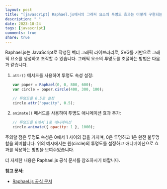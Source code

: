 ```yaml
---
layout: post
title: "[javascript] Raphael.js에서의 그래픽 요소의 투명도 효과는 어떻게 구현되는가?"
description: " "
date: 2023-10-24
tags: [javascript]
comments: true
share: true
---
```


Raphael.js는 JavaScript로 작성된 벡터 그래픽 라이브러리로, SVG를 기반으로 그래픽 요소를 생성하고 조작할 수 있습니다. 그래픽 요소의 투명도를 조절하는 방법은 다음과 같습니다.

1. `attr()` 메서드를 사용하여 투명도 속성 설정:
   ```javascript
   var paper = Raphael(0, 0, 800, 600);
   var circle = paper.circle(400, 300, 100);
   
   // 투명도를 0.5로 설정
   circle.attr("opacity", 0.5);
   ```

2. `animate()` 메서드를 사용하여 투명도 애니메이션 효과 추가:
   ```javascript
   // 투명도를 0에서 1로 애니메이션
   circle.animate({ opacity: 1 }, 1000);
   ```

주의할 점은 투명도 속성은 0에서 1 사이의 값을 가지며, 0은 투명하고 1은 완전 불투명함을 의미합니다. 위의 예시에서는 원(circle)의 투명도를 설정하고 애니메이션으로 효과를 적용하는 방법을 보여주었습니다.

더 자세한 내용은 Raphael.js 공식 문서를 참조하시기 바랍니다.

**참고 문서:**
- [Raphael.js 공식 문서](https://dmitrybaranovskiy.github.io/raphael/)